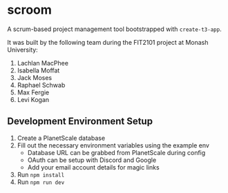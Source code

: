 # scroom
A scrum-based project management tool bootstrapped with `create-t3-app`.

It was built by the following team during the FIT2101 project at Monash University:
1. Lachlan MacPhee
2. Isabella Moffat
3. Jack Moses
4. Raphael Schwab
5. Max Fergie
6. Levi Kogan

## Development Environment Setup
1. Create a PlanetScale database
2. Fill out the necessary environment variables using the example env
    - Database URL can be grabbed from PlanetScale during config
    - OAuth can be setup with Discord and Google
    - Add your email account details for magic links
3. Run `npm install`
4. Run `npm run dev`
